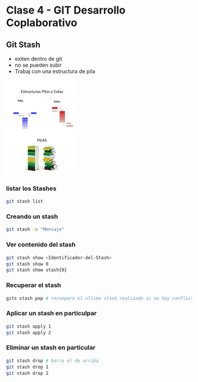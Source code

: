 # Clase 4 - GIT Desarrollo Coplaborativo

## Git Stash

* exiten dentro de git
* no se pueden subir
* Trabaj con una estructura de pila

![fifo-lifo](_ref/image.jpeg)

### listar los Stashes

```sh
git stash list
```

### Creando un stash

```sh
git stash -m "Mensaje"
```

### Ver contenido del stash

```sh
git stash show <Identificador-del-Stash>
git stash show 0
git stash show stash{0}
```

### Recuperar el stash

```sh
gits stash pop # recuepera el ultimo stash realizado si no hay conflictos lo borra
```

### Aplicar un stash en particulpar

```sh
git stash apply 1 
git stash apply 2
```

### Eliminar un stash en particular

```sh
git stash drop # borra el de arriba
git stash drop 1
git stash drop 2
```